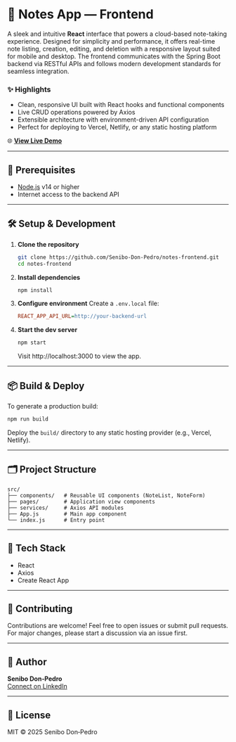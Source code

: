 # 🧠 Notes App — Frontend

A sleek and intuitive **React** interface that powers a cloud-based note-taking experience. Designed for simplicity and performance, it offers real-time note listing, creation, editing, and deletion with a responsive layout suited for mobile and desktop. The frontend communicates with the Spring Boot backend via RESTful APIs and follows modern development standards for seamless integration.

### ✨ Highlights
- Clean, responsive UI built with React hooks and functional components
- Live CRUD operations powered by Axios
- Extensible architecture with environment-driven API configuration
- Perfect for deploying to Vercel, Netlify, or any static hosting platform

🌐 **[View Live Demo](https://notes-application-frontend-9e75.onrender.com/)**

---

## 🔧 Prerequisites
- [Node.js](https://nodejs.org/) v14 or higher
- Internet access to the backend API

---

## 🛠️ Setup & Development

1. **Clone the repository**
   ```bash
   git clone https://github.com/Senibo-Don-Pedro/notes-frontend.git
   cd notes-frontend
   ```

2. **Install dependencies**
   ```bash
   npm install
   ```

3. **Configure environment**
   Create a `.env.local` file:
   ```ini
   REACT_APP_API_URL=http://your-backend-url
   ```

4. **Start the dev server**
   ```bash
   npm start
   ```
   
   Visit http://localhost:3000 to view the app.

---

## 📦 Build & Deploy
To generate a production build:

```bash
npm run build
```

Deploy the `build/` directory to any static hosting provider (e.g., Vercel, Netlify).

---

## 🗂️ Project Structure
```
src/
├── components/   # Reusable UI components (NoteList, NoteForm)
├── pages/        # Application view components
├── services/     # Axios API modules
├── App.js        # Main app component
└── index.js      # Entry point
```

---

## 🚀 Tech Stack
- React
- Axios
- Create React App

---

## 🤝 Contributing
Contributions are welcome! Feel free to open issues or submit pull requests. For major changes, please start a discussion via an issue first.

---

## 👤 Author
**Senibo Don‑Pedro**  
[Connect on LinkedIn](https://linkedin.com/in/senibo-don-pedro)

---

## 📄 License
MIT © 2025 Senibo Don‑Pedro